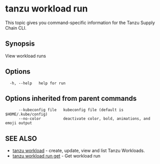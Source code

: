 # tanzu workload run

This topic gives you command-specific information for the Tanzu Supply Chain CLI.

## Synopsis

View workload runs

## Options

```console
  -h, --help   help for run
```

## Options inherited from parent commands

```console
      --kubeconfig file   kubeconfig file (default is $HOME/.kube/config)
      --no-color          deactivate color, bold, animations, and emoji output
```

## SEE ALSO

- [tanzu workload](tanzu_workload.hbs.md) - create, update, view and list Tanzu Workloads.
- [tanzu workload run get](tanzu_workload_run_get.hbs.md) - Get workload run

